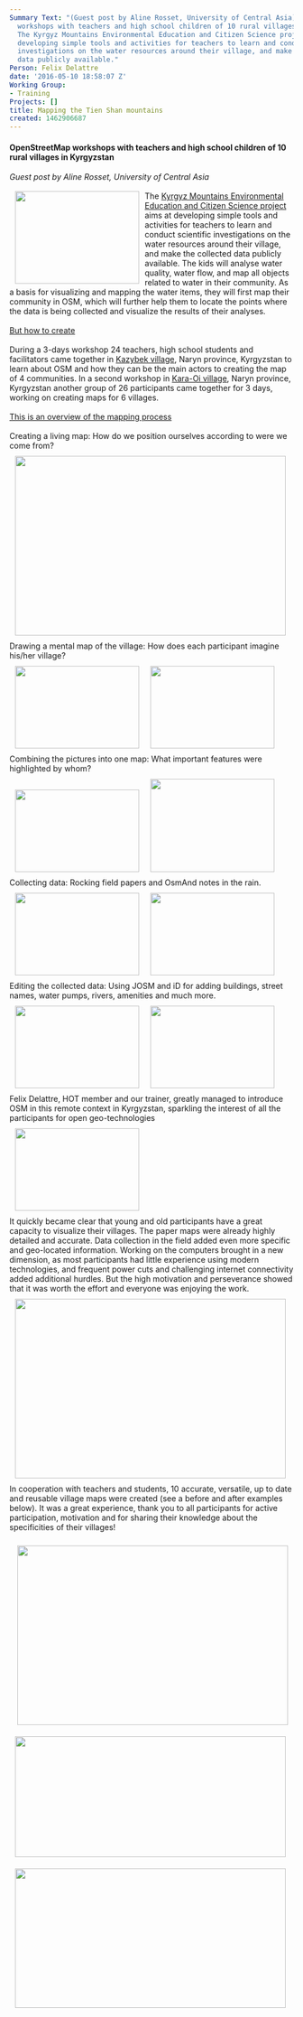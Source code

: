 ```yaml
---
Summary Text: "(Guest post by Aline Rosset, University of Central Asia) OpenStreetMap
  workshops with teachers and high school children of 10 rural villages in Kyrgyzstan.
  The Kyrgyz Mountains Environmental Education and Citizen Science project aims at
  developing simple tools and activities for teachers to learn and conduct scientific
  investigations on the water resources around their village, and make the collected
  data publicly available."
Person: Felix Delattre
date: '2016-05-10 18:58:07 Z'
Working Group:
- Training
Projects: []
title: Mapping the Tien Shan mountains
created: 1462906687
---
```

<h4>OpenStreetMap workshops with teachers and high school children of 10 rural villages in Kyrgyzstan&nbsp;</h4><p><em>Guest post by Aline Rosset, University of Central Asia</em><br><br><img class="image-medium" style="float: left; margin-left: 10px; margin-right: 10px;" src="/sites/default/files/styles/medium/public/kyrgyz1.jpg?itok=a4zSrLP3" alt="" width="220" height="164">The <a href="http://ocsdnet.org/projects/kmeecs/" target="_blank">Kyrgyz Mountains Environmental Education and Citizen Science project</a> aims at developing simple tools and activities for teachers to learn and conduct scientific investigations on the water resources around their village, and make the collected data publicly available.&nbsp;The kids will analyse water quality, water flow, and map all objects related to water in their community.&nbsp;As a basis for visualizing and mapping the water items, they will first map their community in OSM, which will further help them to locate the points where the data is being collected and visualize the results of their analyses.<br><br><span style="text-decoration: underline;">But how to create</span><br><br>During a 3-days workshop 24 teachers, high school students and facilitators came together in <a href="https://www.openstreetmap.org/#map=14/41.0367/75.5333" target="_blank">Kazybek village</a>, Naryn province, Kyrgyzstan to learn about OSM and how they can be the main actors to creating the map of 4 communities. In a second workshop in <a href="https://www.openstreetmap.org/#map=15/41.4580/75.1151" target="_blank">Kara-Oi village</a>, Naryn province, Kyrgyzstan another group of 26 participants came together for 3 days, working on creating maps for 6 villages. <br><br><span style="text-decoration: underline;">This is an overview of the mapping process</span><br><br>Creating a living map: How do we position ourselves according to were we come from?<br><img class="image-large" style="margin: 10px;" src="/sites/default/files/styles/large/public/kyrgyz2.jpg?itok=zy1CH2nx" alt="" width="480" height="318"><br>Drawing a mental map of the village: How does each participant imagine his/her village?<br><img class="image-medium" style="margin: 10px;" src="/sites/default/files/styles/medium/public/kyrgyz3.jpg?itok=LAp8TKHv" alt="" width="220" height="146"><img class="image-medium" style="margin: 10px;" src="/sites/default/files/styles/medium/public/kyrgyz4.jpg?itok=J9k9xE7n" alt="" width="220" height="146"><br>Combining the pictures into one map: What important features were highlighted by whom?<br><img class="image-medium" style="margin: 10px;" src="/sites/default/files/styles/medium/public/kyrgyz5.jpg?itok=f4JVrq4z" alt="" width="220" height="146"><img class="image-medium" style="margin: 10px;" src="/sites/default/files/styles/medium/public/kyrgyz6.jpg?itok=d15Z6eLG" alt="" width="220" height="165"><br>Collecting data: Rocking field papers and OsmAnd notes in the rain.<br><img class="image-medium" style="margin: 10px;" src="/sites/default/files/styles/medium/public/kyrgyz7.jpg?itok=i-DnZjdW" alt="" width="220" height="146"><img class="image-medium" style="margin: 10px;" src="/sites/default/files/styles/medium/public/kyrgyz8.jpg?itok=T6h5CfFK" alt="" width="220" height="146"><br>Editing the collected data: Using JOSM and iD for adding buildings, street names, water pumps, rivers, amenities and much more.<br><img class="image-medium" style="margin: 10px;" src="/sites/default/files/styles/medium/public/kyrgyz9.jpg?itok=K0yVRezj" alt="" width="220" height="146"><img class="image-medium" style="margin: 10px;" src="/sites/default/files/styles/medium/public/kyrgyz10.jpg?itok=bTnrX-Z4" alt="" width="220" height="146"><br><a title="http://felix.delattre.de" target="_blank">Felix Delattre</a>, HOT member and our trainer, greatly managed to introduce OSM in this remote context in Kyrgyzstan, sparkling the interest of all the participants for open geo-technologies<br><img class="image-medium" style="margin: 10px;" src="/sites/default/files/styles/medium/public/kyrgyz12.jpg?itok=H3RVuVxp" alt="" width="220" height="146"><br>It quickly became clear that young and old participants have a great capacity to visualize their villages. The paper maps were already highly detailed and accurate. Data collection in the field added even more specific and geo-located information. Working on the computers brought in a new dimension, as most participants had little experience using modern technologies, and frequent power cuts and challenging internet connectivity added additional hurdles. But the high motivation and perseverance showed that it was worth the effort and everyone was enjoying the work.<br><img class="image-large" style="margin: 10px;" src="/sites/default/files/styles/large/public/kyrgyz11.jpg?itok=97-X9gSB" alt="" width="480" height="318"><br>In cooperation with teachers and students, 10 accurate, versatile, up to date and reusable village maps were created (see a before and after examples below). It was a great experience, thank you to all participants for active participation, motivation and for sharing their knowledge about the specificities of their villages!</p><p>&nbsp;<img class="image-large" style="margin: 10px;" src="/sites/default/files/styles/large/public/kyrgyz13.jpg?itok=lnVFe9RG" alt="" width="480" height="318"><img class="image-large" style="margin: 10px;" src="/sites/default/files/styles/large/public/kyrgyz-map-compare-1.jpg?itok=n61CCA4-" alt="" width="480" height="214"><img class="image-large" style="margin: 10px;" src="/sites/default/files/styles/large/public/kyrgyz-map-compare-2.jpg?itok=IhyBoCA_" alt="" width="480" height="247"></p>
